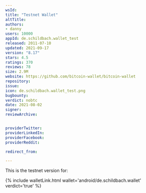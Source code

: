 ```yaml
---
wsId: 
title: "Testnet Wallet"
altTitle: 
authors:
- danny
users: 10000
appId: de.schildbach.wallet_test
released: 2011-07-10
updated: 2021-09-17
version: "8.17"
stars: 4.5
ratings: 370
reviews: 78
size: 2.9M
website: https://github.com/bitcoin-wallet/bitcoin-wallet
repository: 
issue: 
icon: de.schildbach.wallet_test.png
bugbounty: 
verdict: nobtc
date: 2021-08-02
signer: 
reviewArchive:


providerTwitter: 
providerLinkedIn: 
providerFacebook: 
providerReddit: 

redirect_from:

---
```


This is the testnet version for: 

{% include walletLink.html wallet='android/de.schildbach.wallet' verdict='true' %}

